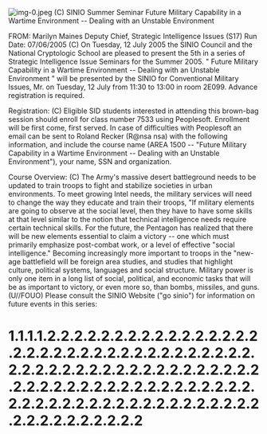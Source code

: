 ![img-0.jpeg](img-0.jpeg)
(C) SINIO Summer Seminar Future Military Capability in a Wartime Environment -- Dealing with an Unstable Environment

FROM: Marilyn Maines
Deputy Chief, Strategic Intelligence Issues (S17)
Run Date: 07/06/2005
(C) On Tuesday, 12 July 2005 the SINIO Council and the National Cryptologic School are pleased to present the 5th in a series of Strategic Intelligence Issue Seminars for the Summer 2005. " Future Military Capability in a Wartime Environment -- Dealing with an Unstable Environment " will be presented by the SINIO for Conventional Military Issues, Mr. on Tuesday, 12 July from 11:30 to 13:00 in room 2E099. Advance registration is required.

Registration:
(C) Eligible SID students interested in attending this brown-bag session should enroll for class number 7533 using Peoplesoft. Enrollment will be first come, first served. In case of difficulties with Peoplesoft an email can be sent to Roland Recker (R@nsa nsa) with the following information, and include the course name (AREA 1500 -- "Future Military Capability in a Wartime Environment -- Dealing with an Unstable Environment"), your name, SSN and organization.

Course Overview:
(C) The Army's massive desert battleground needs to be updated to train troops to fight and stabilize societies in urban environments. To meet growing Intel needs, the military services will need to change the way they educate and train their troops, "If military elements are going to observe at the social level, then they have to have some skills at that level similar to the notion that technical intelligence needs require certain technical skills. For the future, the Pentagon has realized that there will be new elements essential to claim a victory -- one which must primarily emphasize post-combat work, or a level of effective "social intelligence." Becoming increasingly more important to troops in the "new-age battlefield will be foreign area studies, and studies that highlight culture, political systems, languages and social structure. Military power is only one item in a long list of social, political, and economic tasks that will be as important to victory, or even more so, than bombs, missiles, and guns.
(U//FOUO) Please consult the SINIO Website ("go sinio") for information on future events in this series:

# 1.1.1.1.2.2.2.2.2.2.2.2.2.2.2.2.2.2.2.2.2.2.2.2.2.2.2.2.2.2.2.2.2.2.2.2.2.2.2.2.2.2.2.2.2.2.2.2.2.2.2.2.2.2.2.2.2.2.2.2.2.2.2.2.2.2.2.2.2.2.2.2.2.2.2.2.2.2.2.2.2.2.2.2.2.2.2.2.2.2.2.2.2.2.2.2.2.2.2.2.2.2.2.2
